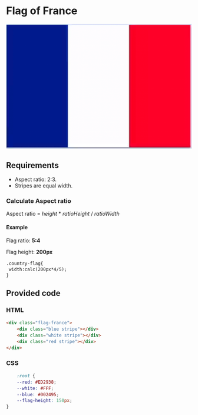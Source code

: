 # Flag of France

![Flag of France](./FlagOfFrance.png)

## Requirements

- Aspect ratio: 2:3.
- Stripes are equal width.

### Calculate Aspect ratio

Aspect ratio = *height* * *ratioHeight* / *ratioWidth*

#### Example

Flag ratio: **5:4**

Flag height: **200px**

    .country-flag{
     width:calc(200px*4/5);
    }

## Provided code

### HTML

```html
<div class="flag-france">
    <div class="blue stripe"></div>
    <div class="white stripe"></div>
    <div class="red stripe"></div>
</div>
```

### CSS

```css 
    :root {
    --red: #ED2938;
    --white: #FFF;
    --blue: #002495;
    --flag-height: 150px;
}
```